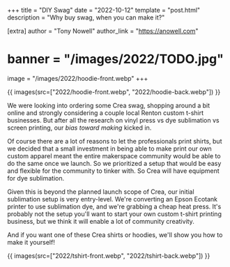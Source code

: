 +++
title = "DIY Swag"
date = "2022-10-12"
template = "post.html"
description = "Why buy swag, when you can make it?"

[extra]
author = "Tony Nowell"
author_link = "https://anowell.com"
# banner = "/images/2022/TODO.jpg"
image = "/images/2022/hoodie-front.webp"
+++

{{ images(src=["2022/hoodie-front.webp", "2022/hoodie-back.webp"]) }}

We were looking into ordering some Crea swag, shopping around a bit online and strongly considering a couple local Renton custom t-shirt businesses. But after all the research on vinyl press vs dye sublimation vs screen printing, our _bias toward making_ kicked in.

Of course there are a lot of reasons to let the professionals print shirts, but we decided that a small investment in being able to make print our own custom apparel meant the entire makerspace community would be able to do the same once we launch. So we prioritized a setup that would be easy and flexible for the community to tinker with. So Crea will have equipment for dye sublimation.

Given this is beyond the planned launch scope of Crea, our initial sublimation setup is very entry-level. We're converting an Epson Ecotank printer to use sublimation dye, and we're grabbing a cheap heat press. It's probably not the setup you'll want to start your own custom t-shirt printing business, but we think it will enable a lot of community creativity.

And if you want one of these Crea shirts or hoodies, we'll show you how to make it yourself!

{{ images(src=["2022/tshirt-front.webp", "2022/tshirt-back.webp"]) }}

